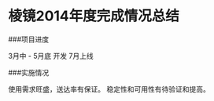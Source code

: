 棱镜2014年度完成情况总结
=======================

###项目进度

3月中 - 5月底 开发
7月上线

###实施情况

使用需求旺盛，送达率有保证。
稳定性和可用性有待验证和提高。